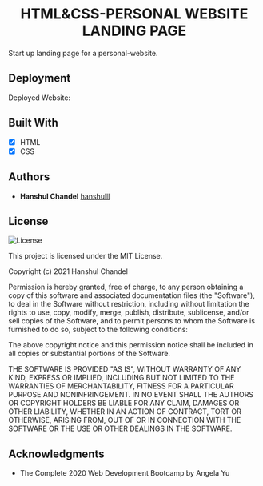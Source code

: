 <h1 align="center">HTML&CSS-PERSONAL WEBSITE LANDING PAGE</h1>

Start up landing page for a personal-website.

## Deployment

Deployed Website: 


## Built With

 - [x] HTML
- [x] CSS

## Authors

  - **Hanshul Chandel**
    [hanshulll](https://github.com/hanshulll)


## License

![License](https://img.shields.io/badge/license-MIT%20License-blue.svg)

This project is licensed under the MIT License.

Copyright (c) 2021 Hanshul Chandel

Permission is hereby granted, free of charge, to any person obtaining a copy
of this software and associated documentation files (the "Software"), to deal
in the Software without restriction, including without limitation the rights
to use, copy, modify, merge, publish, distribute, sublicense, and/or sell
copies of the Software, and to permit persons to whom the Software is
furnished to do so, subject to the following conditions:

The above copyright notice and this permission notice shall be included in all
copies or substantial portions of the Software.

THE SOFTWARE IS PROVIDED "AS IS", WITHOUT WARRANTY OF ANY KIND, EXPRESS OR
IMPLIED, INCLUDING BUT NOT LIMITED TO THE WARRANTIES OF MERCHANTABILITY,
FITNESS FOR A PARTICULAR PURPOSE AND NONINFRINGEMENT. IN NO EVENT SHALL THE
AUTHORS OR COPYRIGHT HOLDERS BE LIABLE FOR ANY CLAIM, DAMAGES OR OTHER
LIABILITY, WHETHER IN AN ACTION OF CONTRACT, TORT OR OTHERWISE, ARISING FROM,
OUT OF OR IN CONNECTION WITH THE SOFTWARE OR THE USE OR OTHER DEALINGS IN THE
SOFTWARE.

## Acknowledgments

  * The Complete 2020 Web Development Bootcamp by Angela Yu
